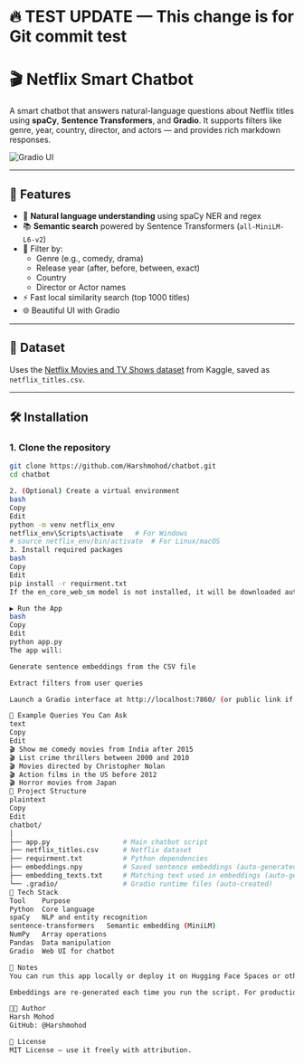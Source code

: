 # 🔥 TEST UPDATE — This change is for Git commit test

# 🎬 Netflix Smart Chatbot

A smart chatbot that answers natural-language questions about Netflix titles using **spaCy**, **Sentence Transformers**, and **Gradio**. It supports filters like genre, year, country, director, and actors — and provides rich markdown responses.

![Gradio UI](https://github.com/Harshmohod/chatbot/assets/preview-image.png) <!-- (Optional image link if you want to add a UI preview) -->

---

## 🚀 Features

- 🧠 **Natural language understanding** using spaCy NER and regex
- 📚 **Semantic search** powered by Sentence Transformers (`all-MiniLM-L6-v2`)
- 🔎 Filter by:
  - Genre (e.g., comedy, drama)
  - Release year (after, before, between, exact)
  - Country
  - Director or Actor names
- ⚡ Fast local similarity search (top 1000 titles)
- 🌐 Beautiful UI with Gradio

---

## 📁 Dataset

Uses the [Netflix Movies and TV Shows dataset](https://www.kaggle.com/datasets/shivamb/netflix-shows) from Kaggle, saved as `netflix_titles.csv`.

---

## 🛠️ Installation

### 1. Clone the repository

```bash
git clone https://github.com/Harshmohod/chatbot.git
cd chatbot

2. (Optional) Create a virtual environment
bash
Copy
Edit
python -m venv netflix_env
netflix_env\Scripts\activate   # For Windows
# source netflix_env/bin/activate  # For Linux/macOS
3. Install required packages
bash
Copy
Edit
pip install -r requirment.txt
If the en_core_web_sm model is not installed, it will be downloaded automatically on first run.

▶️ Run the App
bash
Copy
Edit
python app.py
The app will:

Generate sentence embeddings from the CSV file

Extract filters from user queries

Launch a Gradio interface at http://localhost:7860/ (or public link if share=True)

🧠 Example Queries You Can Ask
text
Copy
Edit
🎬 Show me comedy movies from India after 2015
🎬 List crime thrillers between 2000 and 2010
🎬 Movies directed by Christopher Nolan
🎬 Action films in the US before 2012
🎬 Horror movies from Japan
📂 Project Structure
plaintext
Copy
Edit
chatbot/
│
├── app.py                  # Main chatbot script
├── netflix_titles.csv      # Netflix dataset
├── requirment.txt          # Python dependencies
├── embeddings.npy          # Saved sentence embeddings (auto-generated)
├── embedding_texts.txt     # Matching text used in embeddings (auto-generated)
└── .gradio/                # Gradio runtime files (auto-created)
🧰 Tech Stack
Tool	Purpose
Python	Core language
spaCy	NLP and entity recognition
sentence-transformers	Semantic embedding (MiniLM)
NumPy	Array operations
Pandas	Data manipulation
Gradio	Web UI for chatbot

📌 Notes
You can run this app locally or deploy it on Hugging Face Spaces or other cloud platforms.

Embeddings are re-generated each time you run the script. For production, you may want to persist them.

🧑‍💻 Author
Harsh Mohod
GitHub: @Harshmohod

📜 License
MIT License – use it freely with attribution.
```
